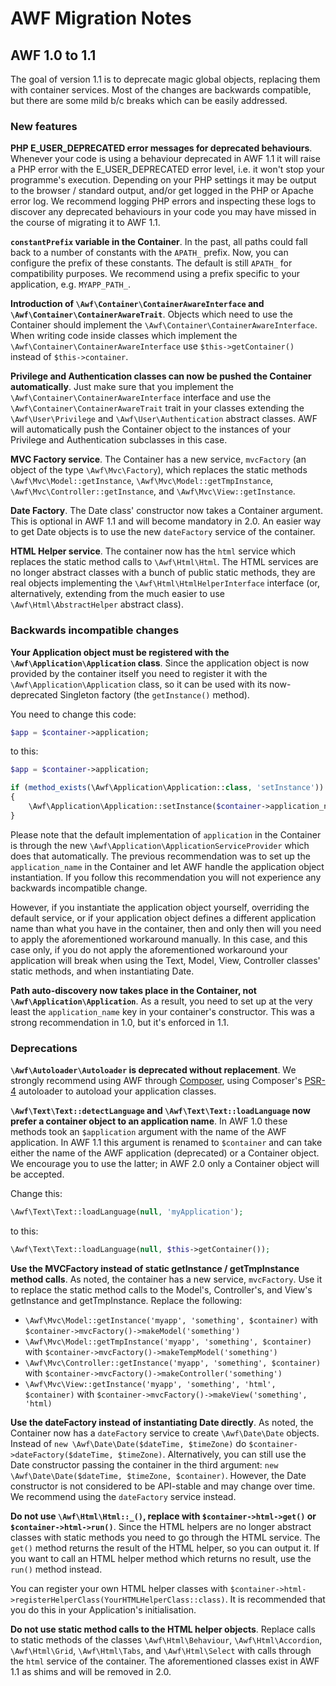 # AWF Migration Notes

## AWF 1.0 to 1.1

The goal of version 1.1 is to deprecate magic global objects, replacing them with container services. Most of the changes are backwards compatible, but there are some mild b/c breaks which can be easily addressed.

### New features

**PHP E_USER_DEPRECATED error messages for deprecated behaviours**. Whenever your code is using a behaviour deprecated in AWF 1.1 it will raise a PHP error with the E_USER_DEPRECATED error level, i.e. it won't stop your programme's execution. Depending on your PHP settings it may be output to the browser / standard output, and/or get logged in the PHP or Apache error log. We recommend logging PHP errors and inspecting these logs to discover any deprecated behaviours in your code you may have missed in the course of migrating it to AWF 1.1.

**`constantPrefix` variable in the Container**. In the past, all paths could fall back to a number of constants with the `APATH_` prefix. Now, you can configure the prefix of these constants. The default is still `APATH_` for compatibility purposes. We recommend using a prefix specific to your application, e.g. `MYAPP_PATH_`. 

**Introduction of `\Awf\Container\ContainerAwareInterface` and `\Awf\Container\ContainerAwareTrait`**. Objects which need to use the Container should implement the `\Awf\Container\ContainerAwareInterface`. When writing code inside classes which implement the `\Awf\Container\ContainerAwareInterface` use `$this->getContainer()` instead of `$this->container`.

**Privilege and Authentication classes can now be pushed the Container automatically**. Just make sure that you implement the `\Awf\Container\ContainerAwareInterface` interface and use the `\Awf\Container\ContainerAwareTrait` trait in your classes extending the `\Awf\User\Privilege` and `\Awf\User\Authentication` abstract classes. AWF will automatically push the Container object to the instances of your Privilege and Authentication subclasses in this case.

**MVC Factory service**. The Container has a new service, `mvcFactory` (an object of the type `\Awf\Mvc\Factory`), which replaces the static methods `\Awf\Mvc\Model::getInstance`, `\Awf\Mvc\Model::getTmpInstance`, `\Awf\Mvc\Controller::getInstance`, and `\Awf\Mvc\View::getInstance`.

**Date Factory**. The Date class' constructor now takes a Container argument. This is optional in AWF 1.1 and will become mandatory in 2.0. An easier way to get Date objects is to use the new `dateFactory` service of the container.

**HTML Helper service**. The container now has the `html` service which replaces the static method calls to `\Awf\Html\Html`. The HTML services are no longer abstract classes with a bunch of public static methods, they are real objects implementing the `\Awf\Html\HtmlHelperInterface` interface (or, alternatively, extending from the much easier to use `\Awf\Html\AbstractHelper` abstract class).

### Backwards incompatible changes

**Your Application object must be registered with the `\Awf\Application\Application` class**. Since the application object is now provided by the container itself you need to register it with the `\Awf\Application\Application` class, so it can be used with its now-deprecated Singleton factory (the `getInstance()` method).

You need to change this code:
```php
$app = $container->application;
```
to this:
```php
$app = $container->application;

if (method_exists(\Awf\Application\Application::class, 'setInstance'))
{
    \Awf\Application\Application::setInstance($container->application_name, $app);
}
```

Please note that the default implementation of `application` in the Container is through the new `\Awf\Application\ApplicationServiceProvider` which does that automatically. The previous recommendation was to set up the `application_name` in the Container and let AWF handle the application object instantiation. If you follow this recommendation you will not experience any backwards incompatible change. 

However, if you instantiate the application object yourself, overriding the default service, or if your application object defines a different application name than what you have in the container, then and only then will you need to apply the aforementioned workaround manually. In this case, and this case only, if you do not apply the aforementioned workaround your application will break when using the Text, Model, View, Controller classes' static methods, and when instantiating Date.

**Path auto-discovery now takes place in the Container, not `\Awf\Application\Application`**. As a result, you need to set up at the very least the `application_name` key in your container's constructor. This was a strong recommendation in 1.0, but it's enforced in 1.1.

### Deprecations

**`\Awf\Autoloader\Autoloader` is deprecated without replacement**. We strongly recommend using AWF through [Composer](https://getcomposer.org), using Composer's [PSR-4](https://www.php-fig.org/psr/psr-4/) autoloader to autoload your application classes.

**`\Awf\Text\Text::detectLanguage` and `\Awf\Text\Text::loadLanguage` now prefer a container object to an application name**. In AWF 1.0 these methods took an `$application` argument with the name of the AWF application. In AWF 1.1 this argument is renamed to `$container` and can take either the name of the AWF application (deprecated) or a Container object. We encourage you to use the latter; in AWF 2.0 only a Container object will be accepted.

Change this:
```php
\Awf\Text\Text::loadLanguage(null, 'myApplication');
```
to this:
```php
\Awf\Text\Text::loadLanguage(null, $this->getContainer());
```

**Use the MVCFactory instead of static getInstance / getTmpInstance method calls**. As noted, the container has a new service, `mvcFactory`. Use it to replace the static method calls to the Model's, Controller's, and View's getInstance and getTmpInstance. Replace the following:
* `\Awf\Mvc\Model::getInstance('myapp', 'something', $container)` with `$container->mvcFactory()->makeModel('something')`
* `\Awf\Mvc\Model::getTmpInstance('myapp', 'something', $container)` with `$container->mvcFactory()->makeTempModel('something')`
* `\Awf\Mvc\Controller::getInstance('myapp', 'something', $container)` with `$container->mvcFactory()->makeController('something')`
* `\Awf\Mvc\View::getInstance('myapp', 'something', 'html', $container)` with `$container->mvcFactory()->makeView('something', 'html)`

**Use the dateFactory instead of instantiating Date directly**. As noted, the Container now has a `dateFactory` service to create `\Awf\Date\Date` objects. Instead of `new \Awf\Date\Date($dateTime, $timeZone)` do `$container->dateFactory($dateTime, $timeZone)`. Alternatively, you can still use the Date constructor passing the container in the third argument: `new \Awf\Date\Date($dateTime, $timeZone, $container)`. However, the Date constructor is not considered to be API-stable and may change over time. We recommend using the `dateFactory` service instead.

**Do not use `\Awf\Html\Html::_()`, replace with `$container->html->get()` or `$container->html->run()`**. Since the HTML helpers are no longer abstract classes with static methods you need to go through the HTML service. The `get()` method returns the result of the HTML helper, so you can output it. If you want to call an HTML helper method which returns no result, use the `run()` method instead.

You can register your own HTML helper classes with `$container->html->registerHelperClass(YourHTMLHelperClass::class)`. It is recommended that you do this in your Application's initialisation.

**Do not use static method calls to the HTML helper objects**. Replace calls to static methods of the classes `\Awf\Html\Behaviour`, `\Awf\Html\Accordion`, `\Awf\Html\Grid`, `\Awf\Html\Tabs`, and `\Awf\Html\Select` with calls through the `html` service of the container. The aforementioned classes exist in AWF 1.1 as shims and will be removed in 2.0. 